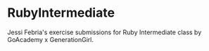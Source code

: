 # RubyIntermediate
Jessi Febria's exercise submissions for Ruby Intermediate class by GoAcademy x GenerationGirl.
